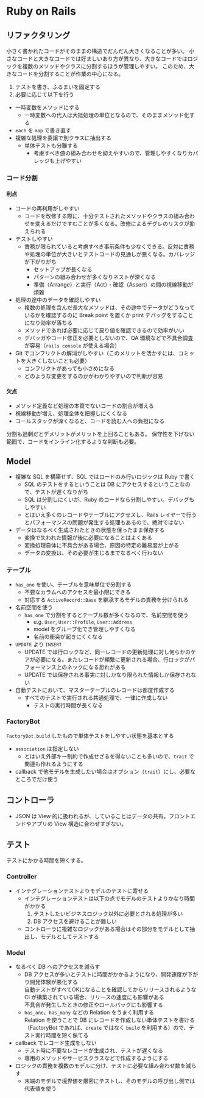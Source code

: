 Ruby on Rails
=============

## リファクタリング

小さく書かれたコードがそのままの構造でだんだん大きくなることが多い。
小さなコードと大きなコードでは好ましいあり方が異なり、大きなコードではロジックを複数のメソッドやクラスに分割するほうが管理しやすい。
このため、大きなコードを分割することが作業の中心になる。

1. テストを書き、ふるまいを固定する
2. 必要に応じて以下を行う
  * 一時変数をメソッドにする
    + 一時変数への代入は大抵処理の単位となるので、そのままメソッド化する
  * `each` を `map` で書き直す
  * 複雑な処理を委譲で別クラスに抽出する
    + 単体テストも分離する
      - 考慮すべき値の組み合わせを抑えやすいので、管理しやすくなりカバレッジも上げやすい

### コード分割

#### 利点

* コードの再利用がしやすい
  + コードを改修する際に、十分テストされたメソッドやクラスの組み合わせを変えるだけですむことが多くなる。改修によるデグレのリスクが抑えられる
* テストしやすい
  + 責務が限られていると考慮すべき事前条件も少なくできる。反対に責務や処理の単位が大きいとテストコードの見通しが悪くなる。カバレッジが下がりがち
    * セットアップが長くなる
    * パターンの組み合わせが多くなりネストが深くなる
    * 準備（Arrange）と実行（Act）・確認（Assert）の間の視線移動が煩雑
* 処理の途中のデータを確認しやすい
  + 複数の処理を含んだ長大なメソッドは、その途中でデータがどうなっているかを確認するのに Break point を置くか print デバッグをすることになり効率が落ちる
  + メソッドであれば必要に応じて戻り値を確認できるので効率がいい
  + デバッガやコード修正を必要としないので、QA 環境などで不具合調査が容易（`rails console` が使える場合）
* Git でコンフリクトの解消がしやすい（このメリットを活かすには、コミットを大きくしないことも必要）
  + コンフリクトがあっても小さめになる
  + どのような変更をするのかがわかりやすいので判断が容易

#### 欠点

* メソッド定義など処理の本質でないコードの割合が増える
* 視線移動が増え、処理全体を把握しにくくなる
* コールスタックが深くなると、コードを読む人への負担になる

分割も過剰だとデメリットがメリットを上回ることもある。
保守性を下げない範囲で、コードをインライン化するような判断も必要。

## Model

* 複雑な SQL を構築せず、SQL ではロードのみ行いロジックは Ruby で書く
  + SQL のテストをするということは DB にアクセスするということなので、テストが遅くなりがち
  + SQL は分割しにくいが、Ruby のコードなら分割しやすい。デバッグもしやすい
  + とはいえ多くのレコードやテーブルにアクセスし、Rails レイヤーで行うとパフォーマンスの問題が発生する処理もあるので、絶対ではない
* データはなるべく生成されたときの状態を保ったまま保存する
  + 変換で失われた情報が後に必要になることはよくある
  + 変換処理自体に不具合がある場合、原因の特定の難易度が上がる
  + データの変換は、その必要が生じるまでなるべく行わない

### テーブル

* `has_one` を使い、テーブルを意味単位で分割する
  + 不要なカラムへのアクセスを最小限にできる
  + 対応する `ActiveRecord::Base` を継承するモデルの責務を分けられる
* 名前空間を使う
  + `has_one` で分割をするとテーブル数が多くなるので、名前空間を使う
    - e.g. `User`, `User::Profile`, `User::Address`
    - model をグループ化でき管理しやすくなる
    - 名前の衝突が起きにくくなる
* `UPDATE` より `INSERT`
  + UPDATE では行ロックなど、同一レコードの更新処理に対し何らかのケアが必要になる。またレコードが頻繁に更新される場合、行ロックがパフォーマンス上のネックになる恐れがある
  + UPDATE では保存される事実に対しかなり限られた情報しか保存されない
* 自動テストにおいて、マスターテーブルのレコードは都度作成する
  + すべてのテストで実行される共通処理で、一律に作成しない
    - テストの実行時間が長くなる

### FactoryBot

`FactoryBot.build` したもので単体テストをしやすい状態を基本とする

* `association` は指定しない
  + とはいえ外部キー制約で作成せざるを得ないことも多いので、`trait` で関連も作れるようにする
* callback で他モデルを生成したい場合はオプション（`trait`）にし、必要なところでだけ使う

## コントローラ

* JSON は View 的に扱われるが、していることはデータの共有。フロントエンドやアプリの View 構造に合わせすぎない。

## テスト

テストにかかる時間を短くする。

### Controller

* インテグレーションテストよりモデルのテストに寄せる
  * インテグレーションテストは以下の点でモデルのテストよりかなり時間がかかる
    1. テストしたいビジネスロジック以外に必要とされる処理が多い
    2. DB アクセスを避けることが難しい
  * コントローラに複雑なロジックがある場合はその部分をモデルとして抽出し、モデルとしてテストする

### Model

* なるべく DB へのアクセスを減らす
  + DB アクセスが多いとテストに時間がかかるようになり、開発速度が下がり開発体験が悪化する  
    自動テストがすべてOKになることを確認してからリリースされるような CI が構築されている場合、リリースの速度にも影響がある  
    不具合が発生したときの修正やロールバックにも影響する
  + `has_one`、`has_many` などの Relation をうまく利用する  
    Relation を使うことで DB にレコードを作成しない単体テストを書ける（FactoryBot であれば、`create` ではなく `build` を利用する）ので、テスト実行時間を短く保てる
* callback でレコード生成をしない
  + テスト時に不要なレコードが生成され、テストが遅くなる
  + 専用のメソッドやサービスクラスなどで作成するようにする
* ロジックの責務を複数のモデルに分け、テストに必要な組み合わせ数を減らす
  + 末端のモデルで境界値を厳密にテストし、そのモデルの呼び出し側では代表値を使う


